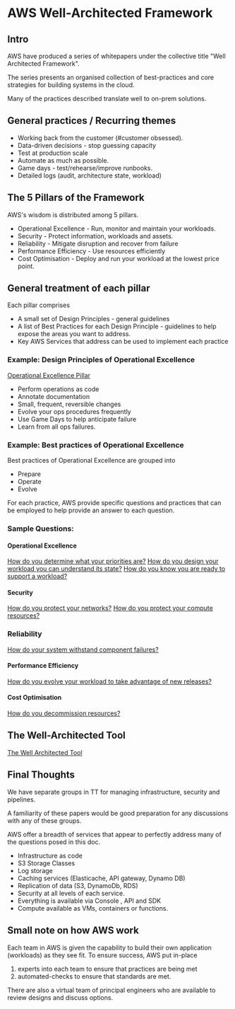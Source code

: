 # AWS Well-Architected Framework 

## Intro
AWS have produced a series of whitepapers under the collective title "Well Architected Framework".

The series presents an organised collection of best-practices and core strategies for building systems in the cloud.

Many of the practices described translate well to on-prem solutions.

## General practices / Recurring themes
* Working back from the customer (#customer obsessed).  
* Data-driven decisions - stop guessing capacity
* Test at production scale
* Automate as much as possible.  
* Game days - test/rehearse/improve runbooks.
* Detailed logs (audit, architecture state, workload)

## The 5 Pillars of the Framework
AWS's wisdom is distributed among 5 pillars.
* Operational Excellence - Run, monitor and maintain your workloads. 
* Security - Protect information, workloads and assets.
* Reliability - Mitigate disruption and recover from failure
* Performance Efficiency - Use resources efficiently
* Cost Optimisation - Deploy and run your workload at the lowest price point.

## General treatment of each pillar 
Each pillar comprises 
* A small set of Design Principles - general guidelines
* A list of Best Practices for each Design Principle - guidelines to help expose the areas you want to address. 
* Key AWS Services that address can be used to implement each practice

### Example: Design Principles of Operational Excellence
[Operational Excellence Pillar](https://d1.awsstatic.com/whitepapers/architecture/AWS_Well-Architected_Framework.pdf#page=6)
* Perform operations as code
* Annotate documentation
* Small, frequent, reversible changes
* Evolve your ops procedures frequently
* Use Game Days to help anticipate failure
* Learn from all ops failures.

### Example: Best practices of Operational Excellence
Best practices of Operational Excellence are grouped into
* Prepare
* Operate
* Evolve    

For each practice, AWS provide specific questions and practices that can be employed to help provide an answer to each question.
 
### Sample Questions:
#### Operational Excellence
[How do you determine what your priorities are?](https://d1.awsstatic.com/whitepapers/architecture/AWS_Well-Architected_Framework.pdf#page=48)
[How do you design your workload you can understand its state?](https://d1.awsstatic.com/whitepapers/architecture/AWS_Well-Architected_Framework.pdf#page=49)
[How do you know you are ready to support a workload?](https://d1.awsstatic.com/whitepapers/architecture/AWS_Well-Architected_Framework.pdf#page=52)

#### Security
[How do you protect your networks?](https://d1.awsstatic.com/whitepapers/architecture/AWS_Well-Architected_Framework.pdf#page=61)
[How do you protect your compute resources?](https://d1.awsstatic.com/whitepapers/architecture/AWS_Well-Architected_Framework.pdf#page=61)

### Reliability
[How do your system withstand component failures?](https://d1.awsstatic.com/whitepapers/architecture/AWS_Well-Architected_Framework.pdf#page=69)

#### Performance Efficiency
[How do you evolve your workload to take advantage of new releases?](https://d1.awsstatic.com/whitepapers/architecture/AWS_Well-Architected_Framework.pdf#page=76)

#### Cost Optimisation
[How do you decommission resources?](https://d1.awsstatic.com/whitepapers/architecture/AWS_Well-Architected_Framework.pdf#page=81)


## The Well-Architected Tool
[The Well Architected Tool](https://aws.amazon.com/well-architected-tool)


## Final Thoughts
We have separate groups in TT for managing infrastructure, security and pipelines.

A familiarity of these papers would be good preparation for any discussions with any of these groups.

AWS offer a breadth of services that appear to perfectly address many of the questions posed in this doc.
* Infrastructure as code
* S3 Storage Classes
* Log storage
* Caching services (Elasticache, API gateway, Dynamo DB)
* Replication of data (S3, DynamoDb, RDS)
* Security at all levels of each service.
* Everything is available via Console , API and SDK
* Compute available as VMs, containers or functions.

## Small note on how AWS work
Each team in AWS is given the capability to build their own application (workloads) as they see fit.
To ensure success, AWS put in-place
 1) experts into each team to ensure that practices are being met
 2) automated-checks to ensure that standards are met.
 
There are also a virtual team of principal engineers who are available to review designs and discuss options.
